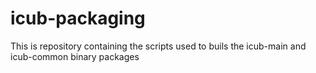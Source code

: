 # icub-packaging
This is repository containing the scripts used to buils the icub-main and icub-common binary packages

